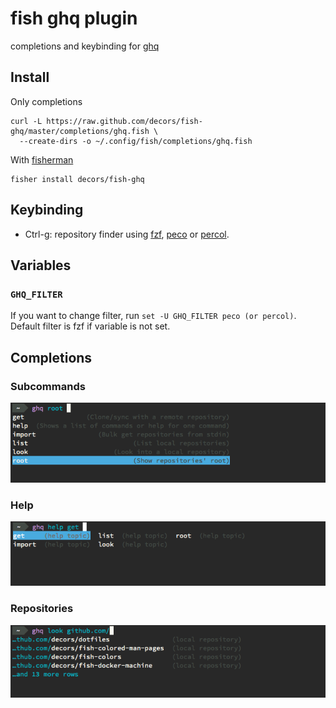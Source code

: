 # fish ghq plugin

completions and keybinding for [ghq](https://github.com/motemen/ghq)

## Install

Only completions

```fish
curl -L https://raw.github.com/decors/fish-ghq/master/completions/ghq.fish \
  --create-dirs -o ~/.config/fish/completions/ghq.fish
```

With [fisherman](https://github.com/fisherman/fisherman)

```fish
fisher install decors/fish-ghq
```

## Keybinding

- Ctrl-g: repository finder using [fzf], [peco] or [percol].

## Variables

### `GHQ_FILTER`

If you want to change filter, run `set -U GHQ_FILTER peco (or percol)`.
Default filter is fzf if variable is not set.

## Completions

### Subcommands
![補完1](https://raw.githubusercontent.com/decors/various/master/images/ghq-screenshot1.png)

### Help
![補完2](https://raw.githubusercontent.com/decors/various/master/images/ghq-screenshot2.png)

### Repositories
![補完3](https://raw.githubusercontent.com/decors/various/master/images/ghq-screenshot3.png)

[peco]:https://github.com/peco/peco
[fzf]:https://github.com/junegunn/fzf
[percol]:https://github.com/mooz/percol
